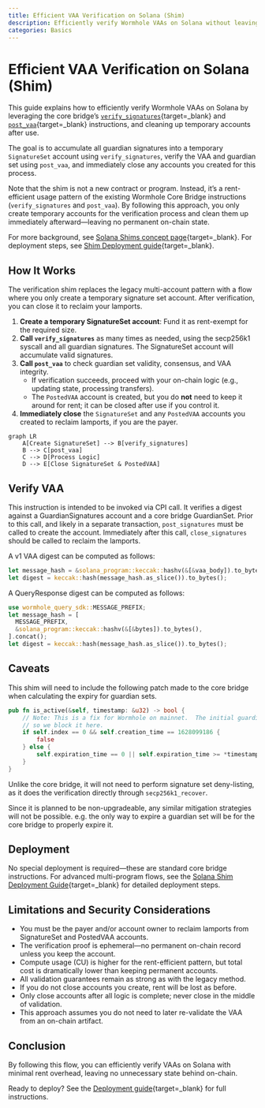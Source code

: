 ```yaml
---
title: Efficient VAA Verification on Solana (Shim)
description: Efficiently verify Wormhole VAAs on Solana without leaving rent-exempt accounts, using the core bridge’s standard instructions.
categories: Basics
---
```


# Efficient VAA Verification on Solana (Shim)

This guide explains how to efficiently verify Wormhole VAAs on Solana by leveraging the core bridge’s [`verify_signatures`](https://github.com/wormhole-foundation/wormhole/blob/main/solana/bridge/program/src/api/verify_signature.rs){target=\_blank} and [`post_vaa`](https://github.com/wormhole-foundation/wormhole/blob/main/solana/bridge/program/src/api/post_vaa.rs){target=\_blank} instructions, and cleaning up temporary accounts after use.

The goal is to accumulate all guardian signatures into a temporary `SignatureSet` account using `verify_signatures`, verify the VAA and guardian set using `post_vaa`, and immediately close any accounts you created for this process.

Note that the shim is not a new contract or program. Instead, it’s a rent-efficient usage pattern of the existing Wormhole Core Bridge instructions (`verify_signatures` and `post_vaa`). By following this approach, you only create temporary accounts for the verification process and clean them up immediately afterward—leaving no permanent on-chain state.

For more background, see [Solana Shims concept page](/docs/products/messaging/concepts/solana-shim/){target=\_blank}. For deployment steps, see [Shim Deployment guide](/docs/products/messaging/guides/solana-shims/shim-deployment/){target=\_blank}.

## How It Works

The verification shim replaces the legacy multi-account pattern with a flow where you only create a temporary signature set account. After verification, you can close it to reclaim your lamports.

1. **Create a temporary SignatureSet account**: Fund it as rent-exempt for the required size.
2. **Call `verify_signatures`** as many times as needed, using the secp256k1 syscall and all guardian signatures. The SignatureSet account will accumulate valid signatures.
3. **Call `post_vaa`** to check guardian set validity, consensus, and VAA integrity.
   - If verification succeeds, proceed with your on-chain logic (e.g., updating state, processing transfers).
   - The `PostedVAA` account is created, but you do **not** need to keep it around for rent; it can be closed after use if you control it.
4. **Immediately close** the `SignatureSet` and any `PostedVAA` accounts you created to reclaim lamports, if you are the payer.

```mermaid
graph LR
    A[Create SignatureSet] --> B[verify_signatures]
    B --> C[post_vaa]
    C --> D[Process Logic]
    D --> E[Close SignatureSet & PostedVAA]
```

## Verify VAA

This instruction is intended to be invoked via CPI call. It verifies a digest against a GuardianSignatures account and a core bridge GuardianSet. Prior to this call, and likely in a separate transaction, `post_signatures` must be called to create the account. Immediately after this call, `close_signatures` should be called to reclaim the lamports.

A v1 VAA digest can be computed as follows:

```rust
let message_hash = &solana_program::keccak::hashv(&[&vaa_body]).to_bytes();
let digest = keccak::hash(message_hash.as_slice()).to_bytes();
```

A QueryResponse digest can be computed as follows:

```rust
use wormhole_query_sdk::MESSAGE_PREFIX;
let message_hash = [
  MESSAGE_PREFIX,
  &solana_program::keccak::hashv(&[&bytes]).to_bytes(),
].concat();
let digest = keccak::hash(message_hash.as_slice()).to_bytes();
```

## Caveats

This shim will need to include the following patch made to the core bridge when calculating the expiry for guardian sets.

```rust
pub fn is_active(&self, timestamp: &u32) -> bool {
    // Note: This is a fix for Wormhole on mainnet.  The initial guardian set was never expired
    // so we block it here.
    if self.index == 0 && self.creation_time == 1628099186 {
        false
    } else {
        self.expiration_time == 0 || self.expiration_time >= *timestamp
    }
}
```

Unlike the core bridge, it will not need to perform signature set deny-listing, as it does the verification directly through `secp256k1_recover`. 

Since it is planned to be non-upgradeable, any similar mitigation strategies will not be possible. e.g. the only way to expire a guardian set will be for the core bridge to properly expire it.

## Deployment

No special deployment is required—these are standard core bridge instructions. For advanced multi-program flows, see the [Solana Shim Deployment Guide](/docs/products/messaging/guides/solana-shims/shim-deployment/){target=\_blank} for detailed deployment steps.

## Limitations and Security Considerations

- You must be the payer and/or account owner to reclaim lamports from SignatureSet and PostedVAA accounts.
- The verification proof is ephemeral—no permanent on-chain record unless you keep the account.
- Compute usage (CU) is higher for the rent-efficient pattern, but total cost is dramatically lower than keeping permanent accounts.
- All validation guarantees remain as strong as with the legacy method.
- If you do not close accounts you create, rent will be lost as before.
- Only close accounts after all logic is complete; never close in the middle of validation.
- This approach assumes you do not need to later re-validate the VAA from an on-chain artifact.

## Conclusion

By following this flow, you can efficiently verify VAAs on Solana with minimal rent overhead, leaving no unnecessary state behind on-chain.

Ready to deploy? See the [Deployment guide](/docs/products/messaging/guides/solana-shims/shim-deployment/){target=\_blank} for full instructions.